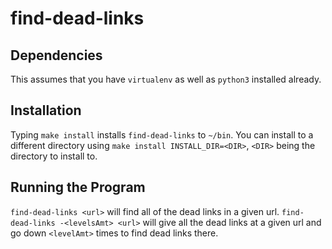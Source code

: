 # find-dead-links

## Dependencies

This assumes that you have `virtualenv` as well as `python3` installed already.

## Installation

Typing `make install` installs `find-dead-links` to `~/bin`.
You can install to a different directory using `make install INSTALL_DIR=<DIR>`, `<DIR>` being the directory to install to.

## Running the Program

`find-dead-links <url>` will find all of the dead links in a given url.
`find-dead-links -<levelsAmt> <url>` will give all the dead links at a given url and go down `<levelAmt>` times to find dead links there.
